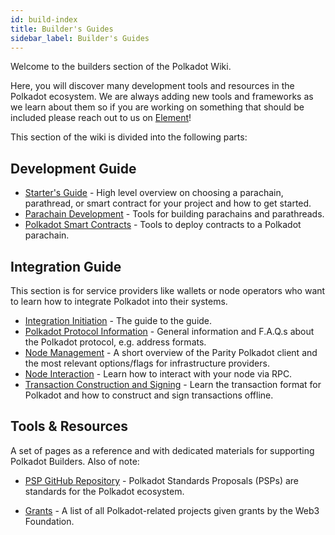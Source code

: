 ```yaml
---
id: build-index
title: Builder's Guides
sidebar_label: Builder's Guides
---
```


Welcome to the builders section of the Polkadot Wiki.

Here, you will discover many development tools and resources in the Polkadot ecosystem.
We are always adding new tools and frameworks as we learn about them so if you are working
on something that should be included please reach out to us on
[Element](https://matrix.to/#/#polkadot-watercooler:matrix.org)!

This section of the wiki is divided into the following parts:

## Development Guide

- [Starter's Guide](build-build-with-polkadot) - High level overview on choosing a parachain,
  parathread, or smart contract for your project and how to get started.
- [Parachain Development](build-parachains) - Tools for building parachains and
  parathreads.
- [Polkadot Smart Contracts](build-smart-contracts) - Tools to deploy contracts to a Polkadot parachain.

## Integration Guide

This section is for service providers like wallets or node operators who want to learn how to
integrate Polkadot into their systems.

- [Integration Initiation](build-integration) - The guide to the guide.
- [Polkadot Protocol Information](build-protocol-info) - General information and F.A.Q.s about the
  Polkadot protocol, e.g. address formats.
- [Node Management](build-node-management) - A short overview of the Parity Polkadot client and the
  most relevant options/flags for infrastructure providers.
- [Node Interaction](build-node-interaction) - Learn how to interact with your node via RPC.
- [Transaction Construction and Signing](build-transaction-construction) - Learn the transaction
  format for Polkadot and how to construct and sign transactions offline.

## Tools & Resources

A set of pages as a reference and with dedicated materials for supporting
Polkadot Builders. Also of note:

- [PSP GitHub Repository](https://github.com/w3f/PSPs) - Polkadot Standards Proposals
(PSPs) are standards for the Polkadot ecosystem.

- [Grants](grants) - A list of all Polkadot-related projects given grants by the Web3 Foundation.
